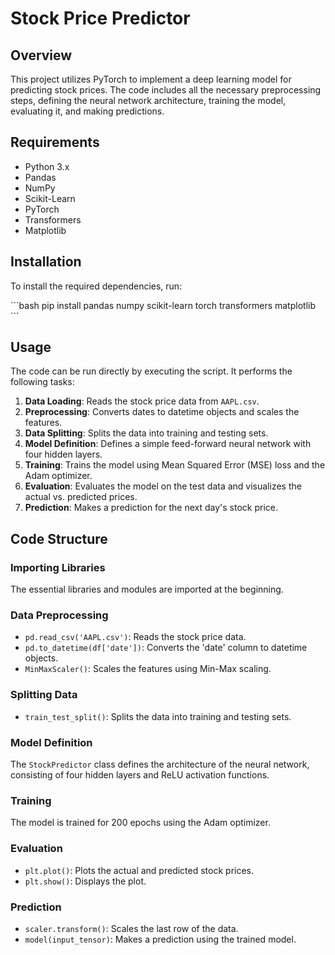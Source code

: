 # Stock Price Predictor

## Overview

This project utilizes PyTorch to implement a deep learning model for predicting stock prices. The code includes all the necessary preprocessing steps, defining the neural network architecture, training the model, evaluating it, and making predictions.

## Requirements

- Python 3.x
- Pandas
- NumPy
- Scikit-Learn
- PyTorch
- Transformers
- Matplotlib

## Installation

To install the required dependencies, run:

\`\`\`bash
pip install pandas numpy scikit-learn torch transformers matplotlib
\`\`\`

## Usage

The code can be run directly by executing the script. It performs the following tasks:

1. **Data Loading**: Reads the stock price data from `AAPL.csv`.
2. **Preprocessing**: Converts dates to datetime objects and scales the features.
3. **Data Splitting**: Splits the data into training and testing sets.
4. **Model Definition**: Defines a simple feed-forward neural network with four hidden layers.
5. **Training**: Trains the model using Mean Squared Error (MSE) loss and the Adam optimizer.
6. **Evaluation**: Evaluates the model on the test data and visualizes the actual vs. predicted prices.
7. **Prediction**: Makes a prediction for the next day's stock price.

## Code Structure

### Importing Libraries

The essential libraries and modules are imported at the beginning.

### Data Preprocessing

- `pd.read_csv('AAPL.csv')`: Reads the stock price data.
- `pd.to_datetime(df['date'])`: Converts the 'date' column to datetime objects.
- `MinMaxScaler()`: Scales the features using Min-Max scaling.

### Splitting Data

- `train_test_split()`: Splits the data into training and testing sets.

### Model Definition

The `StockPredictor` class defines the architecture of the neural network, consisting of four hidden layers and ReLU activation functions.

### Training

The model is trained for 200 epochs using the Adam optimizer.

### Evaluation

- `plt.plot()`: Plots the actual and predicted stock prices.
- `plt.show()`: Displays the plot.

### Prediction

- `scaler.transform()`: Scales the last row of the data.
- `model(input_tensor)`: Makes a prediction using the trained model.


